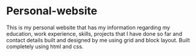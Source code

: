 # Personal-website
This is my personal website that has my information regarding my education, work experience, skills, projects that I have done so far and contact details built and designed by me using grid and block layout. Built completely using html and css.
